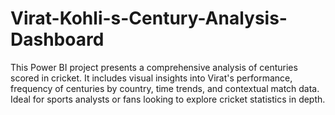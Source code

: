 # Virat-Kohli-s-Century-Analysis-Dashboard
This Power BI project presents a comprehensive analysis of centuries scored in cricket. It includes visual insights into Virat's performance, frequency of centuries by country, time trends, and contextual match data. Ideal for sports analysts or fans looking to explore cricket statistics in depth.
